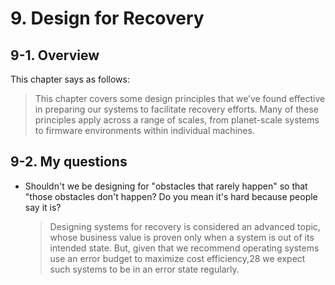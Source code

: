 # 9. Design for Recovery 

## 9-1. Overview

This chapter says as follows:

> This chapter covers some design principles that we’ve found effective in preparing our systems to facilitate recovery efforts. Many of these principles apply across a range of scales, from planet-scale systems to firmware environments within individual machines.

## 9-2. My questions

- Shouldn't we be designing for "obstacles that rarely happen" so that "those obstacles don't happen? Do you mean it's hard because people say it is?
  > Designing systems for recovery is considered an advanced topic, whose business value is proven only when a system is out of its intended state. But, given that we recommend operating systems use an error budget to maximize cost efficiency,28 we expect such systems to be in an error state regularly.
